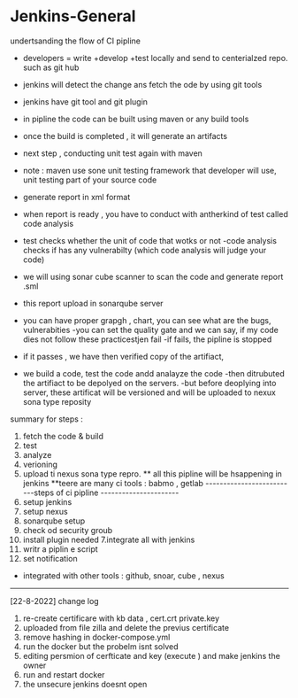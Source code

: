 # Jenkins-General
undertsanding the flow of CI pipline 
- developers  = write +develop +test locally and send to centerialzed repo. such as git hub
- jenkins will detect  the change ans fetch the ode by using git tools
 - jenkins have git tool and git plugin 

- in pipline the code can be built using maven or any build tools
 - once the build is completed , it will generate an artifacts 
 - next step , conducting unit test again with maven
 - note : maven use sone unit testing framework that developer will use, unit testing part of your source code
 - generate report in xml format 
 - when report is ready , you have to conduct with antherkind of test called 
 code analysis 
 - test checks whether the unit of code that wotks or not 
 -code analysis checks if has any vulnerabilty (which code analysis will judge your code)
 - we will using sonar cube scanner to scan the code and generate report .sml 
 - this report upload in sonarqube server 
 - you can have proper grapgh , chart, you can see what are the bugs, vulnerabities 
 -you can set the quality gate and we can say, if my code dies not follow these practicestjen fail 
 -if fails, the pipline is stopped 
 - if it passes , we have then verified copy of the artifiact, 
 - we build a code, test the code andd analayze the code
 -then ditrubuted the artifiact to be depolyed on the servers.
 -but before deoplying into server, these artificat will be versioned and will be uploaded 
 to nexux sona type reposity 
 
 summary for steps : 
 1. fetch the code & build 
 2. test 
 3. analyze
 4. verioning 
 5. upload ti nexus sona type repro. 
 ** all this pipline will be hsappening in jenkins 
 **teere are many ci tools : babmo , getlab 
 --------------------------steps of ci pipline ----------------------
 1. setup jenkins 
 2. setup nexus 
 3. sonarqube setup 
 4. check od security groub 
 6. install plugin needed 
 7.integrate all with jenkins 
 8. writr a piplin e script 
 9. set notification 
 
 
 
 * integrated with other tools : github, snoar, cube , nexus 
 
 ---------------------------------------------------------------------------
 [22-8-2022] change log 
 1. re-create certificare with kb data , 
  cert.crt private.key 
 2. uploaded from file zilla and delete the previus certificate
 3. remove hashing in docker-compose.yml 
 4. run the docker but the probelm isnt solved 
 5. editing persmion of cerfticate and key (execute ) and make jenkins the owner 
6. run and restart docker 
7. the unsecure jenkins doesnt open 
